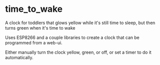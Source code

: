 # time_to_wake
A clock for toddlers that glows yellow while it's still time to sleep, but then turns green when it's time to wake

Uses ESP8266 and a couple libraries to create a clock that can be programmed from a web-ui. 

Either manually turn the clock yellow, green, or off, or set a timer to do it automatically.
